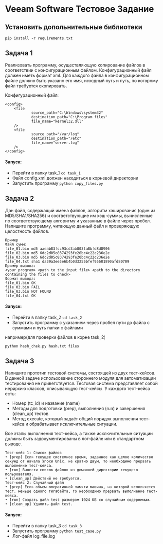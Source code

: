 # Veeam Software Тестовое Задание


## Установить допольнительные библиотеки
    pip install -r requirements.txt

## Задача 1
Реализовать программу, осуществляющую копирование файлов в соответствии
с конфигурационным файлом. Конфигурационный файл должен иметь формат xml.
Для каждого файла в конфигурационном файле должно быть указано его имя,
исходный путь и путь, по которому файл требуется скопировать.

Конфигурационный файл:

    <config>
        <file
                source_path="C:\Windows\system32"
                destination_path="C:\Program files"
                file_name="kernel32.dll"
        />
        <file
                source_path="/var/log"
                destination_path="/etc"
                file_name="server.log"
        />
    </config>

#### Запуск:
* Перейти в папку task_1 ```cd task_1```
* Файл config.xml должен находиться в корневой директории
* Запустить программу ```python copy_files.py```

## Задача 2
Дан файл, содержащий имена файлов, алгоритм хэширования (один из MD5/SHA1/SHA256) и 
соответствующие им хэш-суммы, вычисленные по соответствующему алгоритму и указанные в файле 
через пробел. Напишите программу, читающую данный файл и проверяющую целостность файлов.

    Пример
    Файл сумм:
    file_01.bin md5 aaeab83fcc93cd3ab003fa8bfd8d8906
    file_02.bin md5 6dc2d05c8374293fe20bc4c22c236e2e
    file_03.bin md5 6dc2d05c8374293fe20bc4c22c236e2e
    file_04.txt sha1 da39a3ee5e6b4b0d3255bfef95601890afd80709
    Пример вызова:  
    <your program> <path to the input file> <path to the directory containing the files to check>
    Формат вывода:
    file_01.bin OK
    file_02.bin FAIL
    file_03.bin NOT FOUND
    file_04.txt OK


#### Запуск:
* Перейти в папку task_2 ```cd task_2```
* Запустить программу с указанием через пробел пути до файла с суммами и путь папки с файлами

например(для проверки файлов в корне task_2)

```python hash_chek.py hash.txt files```


## Задача 3
Напишите прототип тестовой системы, состоящей из двух тест-кейсов. В данной задаче использование стороннего модуля для автоматизации тестирования не приветствуется.
Тестовая система представляет собой иерархию классов, описывающую тест-кейсы. 
У каждого тест-кейса есть:
* Номер (tc_id) и название (name)
* Методы для подготовки (prep), выполнения (run) и завершения (clean_up) тестов. 
* Метод execute, который задаёт общий порядок выполнения тест-кейса и обрабатывает исключительные ситуации. 

Все этапы выполнения тест-кейса, а также исключительные ситуации должны быть задокументированы в лог-файле или в стандартном выводе.

    Тест-кейс 1: Список файлов
    • [prep] Если текущее системное время, заданное как целое количество секунд от начала эпохи Unix, не кратно двум, то необходимо прервать выполнение тест-кейса.
    • [run] Вывести список файлов из домашней директории текущего пользователя.
    • [clean_up] Действий не требуется.
    Тест-кейс 2: Случайный файл
    • [prep] Если объем оперативной памяти машины, на которой исполняется тест, меньше одного гигабайта, то необходимо прервать выполнение тест-кейса.
    • [run] Создать файл test размером 1024 КБ со случайным содержимым.
    • [clean_up] Удалить файл test.

#### Запуск:
* Перейти в папку task_3 ```cd task_3```
* Запустить программу ```python test_case.py```
* Лог-файл log_file.log
